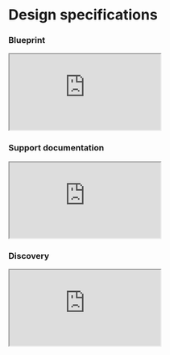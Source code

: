 # Design specifications

### Blueprint

<iframe class="figmaIframe" src="https://www.figma.com/embed?embed_host=share&url=https%3A%2F%2Fwww.figma.com%2Ffile%2F7NzNTRt3MFSFo3kwa6lcD0%2FTable%3Fnode-id%3D447%253A2620" allowfullscreen></iframe>

### Support documentation

<iframe class="figmaIframe" src="https://www.figma.com/embed?embed_host=share&url=https%3A%2F%2Fwww.figma.com%2Ffile%2FVpUz89Ov6ImBpY5YvzYbZW%2FAuro-toolkit%3Fnode-id%3D937%253A0" allowfullscreen></iframe>


### Discovery

<iframe class="figmaIframe" src="https://www.figma.com/embed?embed_host=share&url=https%3A%2F%2Fwww.figma.com%2Ffile%2F7NzNTRt3MFSFo3kwa6lcD0%2FTable%3Fnode-id%3D0%253A1" allowfullscreen></iframe>
